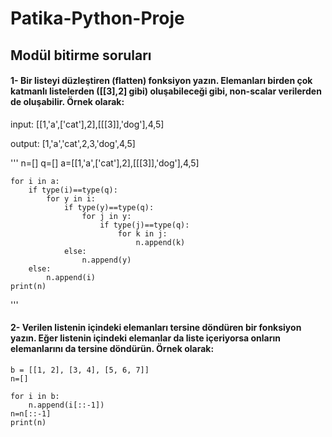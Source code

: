 # Patika-Python-Proje
## Modül bitirme soruları

#### 1- Bir listeyi düzleştiren (flatten) fonksiyon yazın. Elemanları birden çok katmanlı listelerden ([[3],2] gibi) oluşabileceği gibi, non-scalar verilerden de oluşabilir. Örnek olarak:

input: [[1,'a',['cat'],2],[[[3]],'dog'],4,5]

output: [1,'a','cat',2,3,'dog',4,5]

'''
    n=[]
    q=[]
    a=[[1,'a',['cat'],2],[[[3]],'dog'],4,5]
    
    for i in a:
        if type(i)==type(q):
            for y in i:
                if type(y)==type(q):
                    for j in y:
                        if type(j)==type(q):
                            for k in j:
                                n.append(k)
                else:
                    n.append(y)
        else:
            n.append(i)
    print(n)
'''

#### 2- Verilen listenin içindeki elemanları tersine döndüren bir fonksiyon yazın. Eğer listenin içindeki elemanlar da liste içeriyorsa onların elemanlarını da tersine döndürün. Örnek olarak:

    b = [[1, 2], [3, 4], [5, 6, 7]]
    n=[]
    
    for i in b:
        n.append(i[::-1])
    n=n[::-1]
    print(n)

